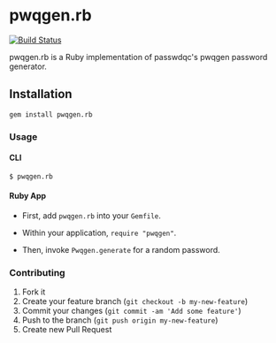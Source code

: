 # pwqgen.rb

[![Build Status](https://secure.travis-ci.org/iphoting/pwqgen.rb.png)](http://travis-ci.org/iphoting/pwqgen.rb)

pwqgen.rb is a Ruby implementation of passwdqc's pwqgen password generator.

## Installation

```
gem install pwqgen.rb
```

### Usage

#### CLI
```
$ pwqgen.rb
```

#### Ruby App

- First, add `pwqgen.rb` into your `Gemfile`.

- Within your application, `require "pwqgen"`.

- Then, invoke `Pwqgen.generate` for a random password.

### Contributing

1. Fork it
2. Create your feature branch (`git checkout -b my-new-feature`)
3. Commit your changes (`git commit -am 'Add some feature'`)
4. Push to the branch (`git push origin my-new-feature`)
5. Create new Pull Request

